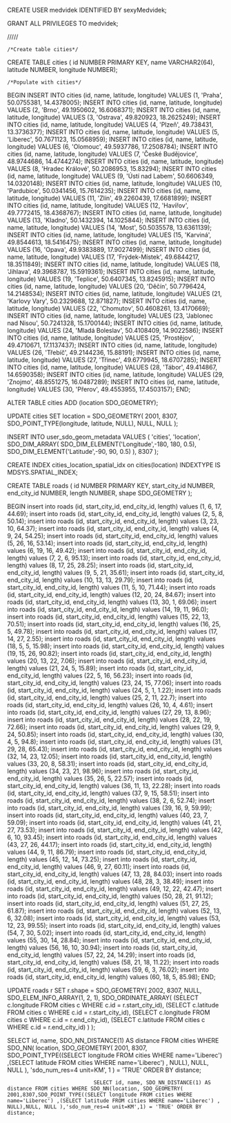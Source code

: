 ﻿CREATE USER medvidek IDENTIFIED BY sexyMedvidek;

GRANT ALL PRIVILEGES TO medvidek;

/////

	/*Create table cities*/


CREATE TABLE cities (
  id NUMBER PRIMARY KEY,
  name VARCHAR2(64),
  latitude NUMBER,
  longitude NUMBER);
	
	/*Populate with cities*/
	
BEGIN
INSERT INTO cities (id, name, latitude, longitude) VALUES (1, 'Praha', 50.0755381, 14.4378005);
INSERT INTO cities (id, name, latitude, longitude) VALUES (2, 'Brno', 49.1950602, 16.6068371);
INSERT INTO cities (id, name, latitude, longitude) VALUES (3, 'Ostrava', 49.820923, 18.2625249);
INSERT INTO cities (id, name, latitude, longitude) VALUES (4, 'Plzeň', 49.738431, 13.3736377);
INSERT INTO cities (id, name, latitude, longitude) VALUES (5, 'Liberec', 50.7671123, 15.0568959);
INSERT INTO cities (id, name, latitude, longitude) VALUES (6, 'Olomouc', 49.5937786, 17.2508784);
INSERT INTO cities (id, name, latitude, longitude) VALUES (7, 'České Budějovice', 48.9744686, 14.4744274);
INSERT INTO cities (id, name, latitude, longitude) VALUES (8, 'Hradec Králové', 50.2086953, 15.83294);
INSERT INTO cities (id, name, latitude, longitude) VALUES (9, 'Ústí nad Labem', 50.6606349, 14.0320148);
INSERT INTO cities (id, name, latitude, longitude) VALUES (10, 'Pardubice', 50.0341456, 15.7614235);
INSERT INTO cities (id, name, latitude, longitude) VALUES (11, 'Zlín', 49.2260439, 17.6681899);
INSERT INTO cities (id, name, latitude, longitude) VALUES (12, 'Havířov', 49.7772415, 18.4368767);
INSERT INTO cities (id, name, latitude, longitude) VALUES (13, 'Kladno', 50.1432394, 14.1025844);
INSERT INTO cities (id, name, latitude, longitude) VALUES (14, 'Most', 50.5035578, 13.6361139);
INSERT INTO cities (id, name, latitude, longitude) VALUES (15, 'Karviná', 49.8544613, 18.5416475);
INSERT INTO cities (id, name, latitude, longitude) VALUES (16, 'Opava', 49.9383889, 17.9027499);
INSERT INTO cities (id, name, latitude, longitude) VALUES (17, 'Frýdek-Místek', 49.6844217, 18.3511849);
INSERT INTO cities (id, name, latitude, longitude) VALUES (18, 'Jihlava', 49.3968787, 15.5919361);
INSERT INTO cities (id, name, latitude, longitude) VALUES (19, 'Teplice', 50.6407345, 13.8245915);
INSERT INTO cities (id, name, latitude, longitude) VALUES (20, 'Děčín', 50.7796424, 14.2148534);
INSERT INTO cities (id, name, latitude, longitude) VALUES (21, 'Karlovy Vary', 50.2329688, 12.871827);
INSERT INTO cities (id, name, latitude, longitude) VALUES (22, 'Chomutov', 50.4608261, 13.4170669);
INSERT INTO cities (id, name, latitude, longitude) VALUES (23, 'Jablonec nad Nisou', 50.7241328, 15.1700144);
INSERT INTO cities (id, name, latitude, longitude) VALUES (24, 'Mladá Boleslav', 50.4108409, 14.9022586);
INSERT INTO cities (id, name, latitude, longitude) VALUES (25, 'Prostějov', 49.4710671, 17.1137437);
INSERT INTO cities (id, name, latitude, longitude) VALUES (26, 'Třebíč', 49.2144236, 15.88191);
INSERT INTO cities (id, name, latitude, longitude) VALUES (27, 'Třinec', 49.6779945, 18.6707285);
INSERT INTO cities (id, name, latitude, longitude) VALUES (28, 'Tábor', 49.414867, 14.6590358);
INSERT INTO cities (id, name, latitude, longitude) VALUES (29, 'Znojmo', 48.8551275, 16.0487289);
INSERT INTO cities (id, name, latitude, longitude) VALUES (30, 'Přerov', 49.4553955, 17.4503157);
END;

ALTER TABLE cities ADD (location SDO_GEOMETRY);

UPDATE cities SET location = 
  SDO_GEOMETRY(
    2001,
    8307,
    SDO_POINT_TYPE(longitude, latitude, NULL),
    NULL,
    NULL
   );
	 
INSERT INTO user_sdo_geom_metadata VALUES (
  'cities',
  'location', 
  SDO_DIM_ARRAY(
    SDO_DIM_ELEMENT('Longitude',-180, 180, 0.5), 
    SDO_DIM_ELEMENT('Latitude',-90, 90, 0.5)
  ), 
  8307
);

CREATE INDEX cities_location_spatial_idx on cities(location) INDEXTYPE IS MDSYS.SPATIAL_INDEX;

CREATE TABLE roads (
    id NUMBER PRIMARY KEY,
    start_city_id NUMBER,
    end_city_id NUMBER,
    length NUMBER,
    shape SDO_GEOMETRY
);

BEGIN
insert into roads (id, start_city_id, end_city_id, length) values (1, 6, 17, 44.69);
insert into roads (id, start_city_id, end_city_id, length) values (2, 5, 8, 50.14);
insert into roads (id, start_city_id, end_city_id, length) values (3, 23, 10, 64.37);
insert into roads (id, start_city_id, end_city_id, length) values (4, 9, 24, 54.25);
insert into roads (id, start_city_id, end_city_id, length) values (5, 26, 16, 53.14);
insert into roads (id, start_city_id, end_city_id, length) values (6, 19, 16, 49.42);
insert into roads (id, start_city_id, end_city_id, length) values (7, 2, 6, 95.13);
insert into roads (id, start_city_id, end_city_id, length) values (8, 17, 25, 28.25);
insert into roads (id, start_city_id, end_city_id, length) values (9, 5, 21, 35.61);
insert into roads (id, start_city_id, end_city_id, length) values (10, 13, 13, 29.79);
insert into roads (id, start_city_id, end_city_id, length) values (11, 5, 10, 71.44);
insert into roads (id, start_city_id, end_city_id, length) values (12, 20, 24, 84.67);
insert into roads (id, start_city_id, end_city_id, length) values (13, 30, 1, 69.06);
insert into roads (id, start_city_id, end_city_id, length) values (14, 19, 11, 96.0);
insert into roads (id, start_city_id, end_city_id, length) values (15, 22, 13, 70.51);
insert into roads (id, start_city_id, end_city_id, length) values (16, 25, 5, 49.78);
insert into roads (id, start_city_id, end_city_id, length) values (17, 14, 27, 2.55);
insert into roads (id, start_city_id, end_city_id, length) values (18, 5, 5, 15.98);
insert into roads (id, start_city_id, end_city_id, length) values (19, 15, 26, 90.82);
insert into roads (id, start_city_id, end_city_id, length) values (20, 13, 22, 7.06);
insert into roads (id, start_city_id, end_city_id, length) values (21, 24, 5, 15.89);
insert into roads (id, start_city_id, end_city_id, length) values (22, 5, 16, 56.23);
insert into roads (id, start_city_id, end_city_id, length) values (23, 24, 15, 77.06);
insert into roads (id, start_city_id, end_city_id, length) values (24, 5, 1, 1.22);
insert into roads (id, start_city_id, end_city_id, length) values (25, 2, 11, 22.7);
insert into roads (id, start_city_id, end_city_id, length) values (26, 10, 4, 4.61);
insert into roads (id, start_city_id, end_city_id, length) values (27, 29, 13, 8.96);
insert into roads (id, start_city_id, end_city_id, length) values (28, 22, 19, 72.66);
insert into roads (id, start_city_id, end_city_id, length) values (29, 9, 24, 50.85);
insert into roads (id, start_city_id, end_city_id, length) values (30, 4, 5, 94.8);
insert into roads (id, start_city_id, end_city_id, length) values (31, 29, 28, 65.43);
insert into roads (id, start_city_id, end_city_id, length) values (32, 14, 23, 12.05);
insert into roads (id, start_city_id, end_city_id, length) values (33, 20, 8, 58.31);
insert into roads (id, start_city_id, end_city_id, length) values (34, 23, 21, 98.96);
insert into roads (id, start_city_id, end_city_id, length) values (35, 26, 5, 22.57);
insert into roads (id, start_city_id, end_city_id, length) values (36, 11, 13, 22.28);
insert into roads (id, start_city_id, end_city_id, length) values (37, 9, 15, 58.51);
insert into roads (id, start_city_id, end_city_id, length) values (38, 2, 6, 52.74);
insert into roads (id, start_city_id, end_city_id, length) values (39, 16, 9, 59.99);
insert into roads (id, start_city_id, end_city_id, length) values (40, 23, 7, 59.09);
insert into roads (id, start_city_id, end_city_id, length) values (41, 21, 27, 73.53);
insert into roads (id, start_city_id, end_city_id, length) values (42, 6, 10, 93.45);
insert into roads (id, start_city_id, end_city_id, length) values (43, 27, 26, 44.17);
insert into roads (id, start_city_id, end_city_id, length) values (44, 9, 11, 86.79);
insert into roads (id, start_city_id, end_city_id, length) values (45, 12, 14, 73.25);
insert into roads (id, start_city_id, end_city_id, length) values (46, 9, 27, 60.11);
insert into roads (id, start_city_id, end_city_id, length) values (47, 13, 28, 84.03);
insert into roads (id, start_city_id, end_city_id, length) values (48, 28, 3, 38.49);
insert into roads (id, start_city_id, end_city_id, length) values (49, 12, 22, 42.47);
insert into roads (id, start_city_id, end_city_id, length) values (50, 28, 21, 91.12);
insert into roads (id, start_city_id, end_city_id, length) values (51, 27, 25, 61.87);
insert into roads (id, start_city_id, end_city_id, length) values (52, 13, 6, 32.08);
insert into roads (id, start_city_id, end_city_id, length) values (53, 12, 23, 99.55);
insert into roads (id, start_city_id, end_city_id, length) values (54, 7, 30, 5.02);
insert into roads (id, start_city_id, end_city_id, length) values (55, 30, 14, 28.84);
insert into roads (id, start_city_id, end_city_id, length) values (56, 16, 10, 30.94);
insert into roads (id, start_city_id, end_city_id, length) values (57, 22, 24, 14.29);
insert into roads (id, start_city_id, end_city_id, length) values (58, 21, 18, 11.22);
insert into roads (id, start_city_id, end_city_id, length) values (59, 6, 3, 76.02);
insert into roads (id, start_city_id, end_city_id, length) values (60, 18, 5, 85.98);
END;

UPDATE roads r
SET
    r.shape = SDO_GEOMETRY(
        2002,
        8307,
        NULL,
        SDO_ELEM_INFO_ARRAY(1, 2, 1),
        SDO_ORDINATE_ARRAY(
            (SELECT c.longitude FROM cities c WHERE c.id = r.start_city_id),
            (SELECT c.latitude FROM cities c WHERE c.id = r.start_city_id),
            (SELECT c.longitude FROM cities c WHERE c.id = r.end_city_id),
            (SELECT c.latitude FROM cities c WHERE c.id = r.end_city_id)
        )
    );
		
		
SELECT id, name, SDO_NN_DISTANCE(1) AS distance
                FROM cities
                WHERE
                   SDO_NN(
                      location,
                      SDO_GEOMETRY(
                           2001,
                           8307,
                           SDO_POINT_TYPE((SELECT longitude FROM cities WHERE name='Liberec') ,(SELECT latitude FROM cities WHERE name='Liberec') , NULL),
                          NULL,
                           NULL
                       ),
                       'sdo_num_res=4 unit=KM',
                       1
                   ) = 'TRUE'
                ORDER BY distance;
								
								SELECT id, name, SDO_NN_DISTANCE(1) AS distance FROM cities WHERE SDO_NN(location, SDO_GEOMETRY( 2001,8307,SDO_POINT_TYPE((SELECT longitude FROM cities WHERE name='Liberec') ,(SELECT latitude FROM cities WHERE name='Liberec') , NULL),NULL, NULL ),'sdo_num_res=4 unit=KM',1) = 'TRUE' ORDER BY distance;